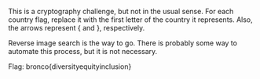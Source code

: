 This is a cryptography challenge, but not in the usual sense.
For each country flag, replace it with the first letter of the country
it represents. Also, the arrows represent { and }, respectively.

Reverse image search is the way to go. There is probably some way to
automate this process, but it is not necessary.

Flag: bronco{diversityequityinclusion}